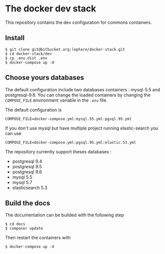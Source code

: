 # The docker dev stack

This repository contains the dev configuration for commons containers.

## Install

	$ git clone git@bitbucket.org:lephare/docker-stack.git
	$ cd docker-stack/dev
	$ cp .env.dist .env
	$ docker-compose up -d

## Choose yours databases

The default configuration include two databases containers : mysql-5.5 and postgresql-9.6. You can change the loaded containers by changing the `COMPOSE_FILE` environment variable in the `.env` file.

The default configuration is

	COMPOSE_FILE=docker-compose.yml:mysql.55.yml:pgsql.95.yml

If you don't use mysql but have multiple project running elastic-search you can use

	COMPOSE_FILE=docker-compose.yml:pgsql.95.yml:elastic.53.yml

The repository currently support theses databases :

 - postgresql 9.4
 - postgresql 9.5
 - postgresql 9.6
 - mysql 5.5
 - mysql 5.7
 - elasticsearch 5.3

## Build the docs

The documentation can be builded with the following step

	$ cd docs
	$ composer update

Then restart the containers with

	$ docker-compose up -d
